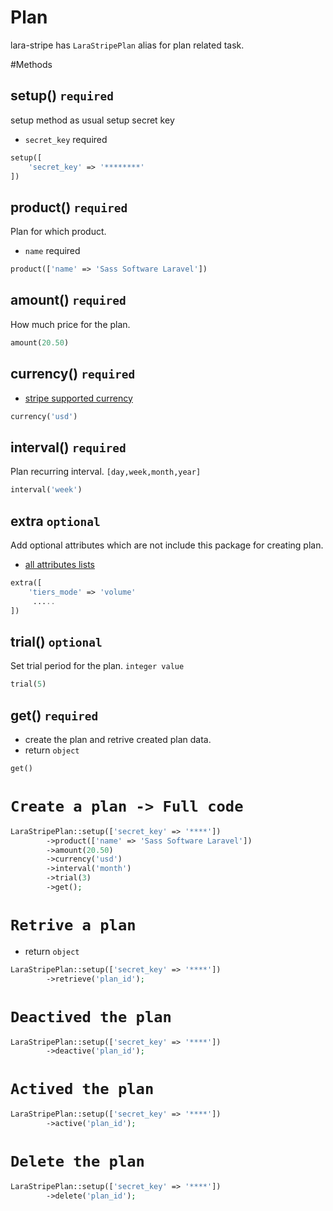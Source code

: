 # Plan

lara-stripe has `LaraStripePlan` alias for plan related task.

#Methods

## setup() `required`

setup method as usual setup secret key

* `secret_key`  required

```php
setup([
    'secret_key' => '********'
])
```

## product() `required`

Plan for which product.

* `name`  required

```php
product(['name' => 'Sass Software Laravel'])
```

## amount() `required`

How much price for the plan.

```php
amount(20.50)
```

## currency() `required`

* [stripe supported currency](https://stripe.com/docs/currencies)

```php
currency('usd')
```

## interval() `required`

Plan recurring interval. `[day,week,month,year]`

```php
interval('week')
```

## extra `optional`

Add optional attributes which are not include this package for creating plan.

* [all attributes lists](https://stripe.com/docs/api/plans/create)

```php
extra([
    'tiers_mode' => 'volume'
     .....
])
```

## trial() `optional`

Set trial period for the plan. `integer value`

```php
trial(5)
```

## get() `required`

* create the plan and retrive created plan data.
* return `object`

```php
get()
```
# `Create a plan -> Full code`

```php
LaraStripePlan::setup(['secret_key' => '****'])
        ->product(['name' => 'Sass Software Laravel'])
        ->amount(20.50)
        ->currency('usd')
        ->interval('month')
        ->trial(3)
        ->get();
```

# `Retrive a plan`

* return `object`

```php
LaraStripePlan::setup(['secret_key' => '****'])
        ->retrieve('plan_id');
```

# `Deactived the plan`

```php
LaraStripePlan::setup(['secret_key' => '****'])
        ->deactive('plan_id');
```

# `Actived the plan`

```php
LaraStripePlan::setup(['secret_key' => '****'])
        ->active('plan_id');
```

# `Delete the plan`

```php
LaraStripePlan::setup(['secret_key' => '****'])
        ->delete('plan_id');
```
